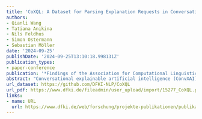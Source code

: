 ```yaml
---
title: 'CoXQL: A Dataset for Parsing Explanation Requests in Conversational XAI Systems'
authors:
- Qianli Wang
- Tatiana Anikina
- Nils Feldhus
- Simon Ostermann
- Sebastian Möller
date: '2024-09-25'
publishDate: '2024-09-25T13:10:18.998131Z'
publication_types:
- paper-conference
publication: '*Findings of the Association for Computational Linguistics: EMNLP 2024*'
abstract: "Conversational explainable artificial intelligence (ConvXAI) systems based on large language models (LLMs) have garnered significant interest from the research community in natural language processing (NLP) and human-computer interaction (HCI). Such systems can provide answers to user questions about explanations in dialogues, have the potential to enhance users' comprehension and offer more information about the decision-making and generation processes of LLMs. Currently available ConvXAI systems are based on intent recognition rather than free chat, as this has been found to be more precise and reliable in identifying users' intentions. However, the recognition of intents still presents a challenge in the case of ConvXAI, since little training data exist and the domain is highly specific, as there is a broad range of XAI methods to map requests onto. In order to bridge this gap, we present CoXQL, the first dataset for user intent recognition in ConvXAI, covering 31 intents, seven of which require filling multiple slots. Subsequently, we enhance an existing parsing approach by incorporating template validations, and conduct an evaluation of several LLMs on CoXQL using different parsing strategies. We conclude that the improved parsing approach (MP+) surpasses the performance of previous approaches. We also discover that intents with multiple slots remain highly challenging for LLMs."
url_dataset: https://github.com/DFKI-NLP/CoXQL
url_pdf: https://www.dfki.de/fileadmin/user_upload/import/15277_CoXQL.pdf 
links:
- name: URL
  url: https://www.dfki.de/web/forschung/projekte-publikationen/publikation/15277
---
```

